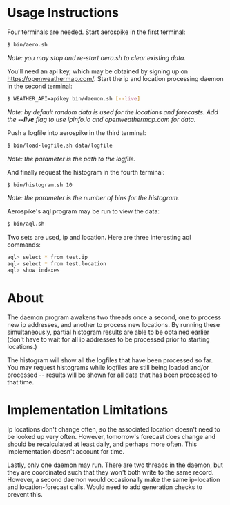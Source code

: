# Usage Instructions

Four terminals are needed. Start aerospike in the first terminal:
```sh
$ bin/aero.sh
```
_Note: you may stop and re-start aero.sh to clear existing data._

You'll need an api key, which may be obtained by signing up on https://openweathermap.com/.
Start the ip and location processing daemon in the second terminal:
```sh
$ WEATHER_API=apikey bin/daemon.sh [--live]
```
_Note: by default random data is used for the locations and forecasts. Add the __--live__ flag to use ipinfo.io and openweathermap.com for data._

Push a logfile into aerospike in the third terminal:
```sh
$ bin/load-logfile.sh data/logfile
```
_Note: the parameter is the path to the logfile._

And finally request the histogram in the fourth terminal:
```sh
$ bin/histogram.sh 10
```
_Note: the parameter is the number of bins for the histogram._

Aerospike's aql program may be run to view the data:
```sh
$ bin/aql.sh
```
Two sets are used, ip and location. Here are three interesting aql commands:
```sh
aql> select * from test.ip
aql> select * from test.location
aql> show indexes
```


# About
The daemon program awakens two threads once a second, one to process new ip addresses,
and another to process new locations. By running these simultaneously, partial histogram
results are able to be obtained earlier (don't have to wait for all ip addresses to be
processed prior to starting locations.)

The histogram will show all the logfiles that have been processed so far.
You may request histograms while logfiles are still being loaded and/or processed -- results
will be shown for all data that has been processed to that time.

# Implementation Limitations
Ip locations don't change often, so the associated location doesn't need to be looked up very often. However, tomorrow's forecast does change and should be recalculated at least daily, and perhaps more often. This implementation doesn't account for time.

Lastly, only one daemon may run. There are two threads in the daemon, but they are coordinated such that they won't both write to the same record. However, a second daemon would occasionally make the same ip-location and location-forecast calls. Would need to add generation checks to prevent this.
